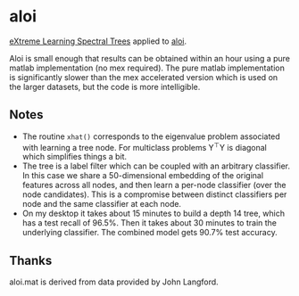 aloi
==========
[eXtreme Learning Spectral Trees](http://arxiv.org/abs/1511.03260) applied to [aloi](http://aloi.science.uva.nl/).

Aloi is small enough that results can be obtained within an hour using a 
pure matlab implementation (no mex required).  The pure matlab implementation
is significantly slower than the mex accelerated version which is used on
the larger datasets, but the code is more intelligible.

Notes
----------

  * The routine `xhat()` corresponds to the eigenvalue problem associated with learning a tree node.  For multiclass problems Y<sup>&#x22A4;</sup>Y is diagonal which simplifies things a bit.
  * The tree is a label filter which can be coupled with an arbitrary classifier.  In this case we share a 50-dimensional embedding of the original features across all nodes, and then learn a per-node classifier (over the node candidates).  This is a compromise between distinct classifiers per node and the same classifier at each node.
  * On my desktop it takes about 15 minutes to build a depth 14 tree, which has a test recall of 96.5%.  Then it takes about 30 minutes to train the underlying classifier.  The combined model gets 90.7% test accuracy.

Thanks
----------
aloi.mat is derived from data provided by John Langford.
